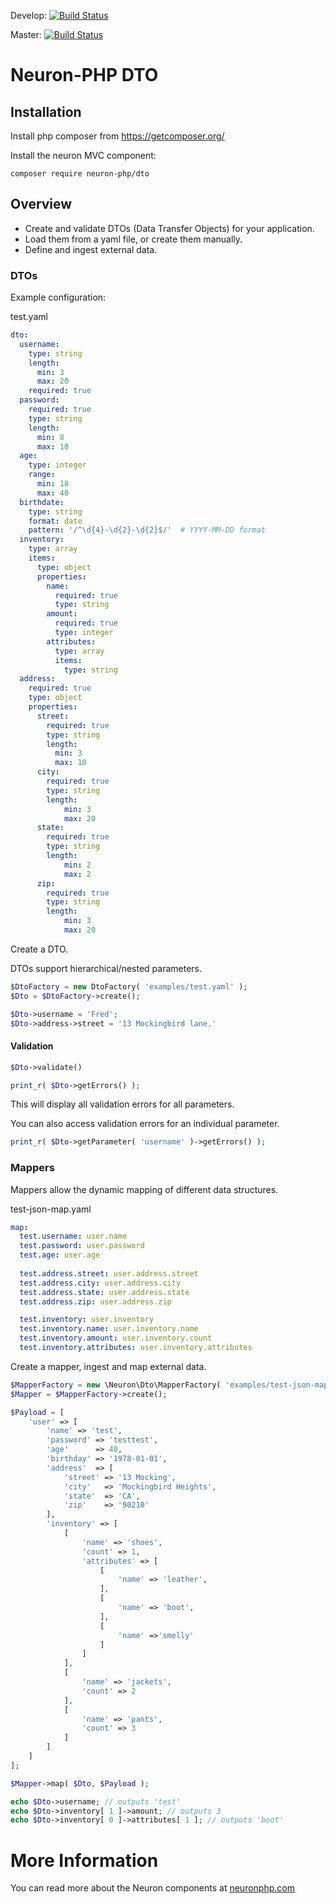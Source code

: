 Develop: [![Build Status](https://app.travis-ci.com/Neuron-PHP/dto.svg?token=F8zCwpT7x7Res7J2N4vF&branch=develop)](https://app.travis-ci.com/Neuron-PHP/dto)

Master: [![Build Status](https://app.travis-ci.com/Neuron-PHP/dto.svg?token=F8zCwpT7x7Res7J2N4vF&branch=master)](https://app.travis-ci.com/Neuron-PHP/dto)

# Neuron-PHP DTO

## Installation

Install php composer from https://getcomposer.org/

Install the neuron MVC component:

    composer require neuron-php/dto

## Overview

* Create and validate DTOs (Data Transfer Objects) for your application.
* Load them from a yaml file, or create them manually.
* Define and ingest external data.

### DTOs
Example configuration:

test.yaml

```yaml
dto:
  username:
    type: string
    length:
      min: 3
      max: 20
    required: true
  password:
    required: true
    type: string
    length:
      min: 8
      max: 10
  age:
    type: integer
    range:
      min: 18
      max: 40
  birthdate:
    type: string
    format: date
    pattern: '/^\d{4}-\d{2}-\d{2}$/'  # YYYY-MM-DD format
  inventory:  
    type: array
    items:
      type: object
      properties:
        name:
          required: true
          type: string
        amount:
          required: true
          type: integer
        attributes:
          type: array
          items:
            type: string
  address:
    required: true
    type: object
    properties:
      street:
        required: true
        type: string
        length:
          min: 3
          max: 10
      city:
        required: true
        type: string
        length:
            min: 3
            max: 20
      state:
        required: true
        type: string
        length:
            min: 2
            max: 2
      zip:
        required: true
        type: string
        length:
            min: 3
            max: 20
```

Create a DTO.

DTOs support hierarchical/nested parameters.
```php
$DtoFactory = new DtoFactory( 'examples/test.yaml' );
$Dto = $DtoFactory->create();

$Dto->username = 'Fred';
$Dto->address->street = '13 Mockingbird lane.'
```

#### Validation

```php
$Dto->validate()

print_r( $Dto->getErrors() );
```

This will display all validation errors for all parameters.

You can also access validation errors for an individual parameter.
```php
print_r( $Dto->getParameter( 'username' )->getErrors() );
```

### Mappers

Mappers allow the dynamic mapping of different data structures.

test-json-map.yaml
```yaml
map:
  test.username: user.name
  test.password: user.password
  test.age: user.age
  
  test.address.street: user.address.street
  test.address.city: user.address.city
  test.address.state: user.address.state
  test.address.zip: user.address.zip

  test.inventory: user.inventory
  test.inventory.name: user.inventory.name
  test.inventory.amount: user.inventory.count
  test.inventory.attributes: user.inventory.attributes
```

Create a mapper, ingest and map external data.

```php
$MapperFactory = new \Neuron\Dto\MapperFactory( 'examples/test-json-map.yaml' );
$Mapper = $MapperFactory->create();

$Payload = [
    'user' => [
        'name' => 'test',
        'password' => 'testtest',
        'age'      => 40,
        'birthday' => '1978-01-01',
        'address'  => [
            'street' => '13 Mocking',
            'city'   => 'Mockingbird Heights',
            'state'  => 'CA',
            'zip'    => '90210'
        ],
        'inventory' => [
            [
                'name' => 'shoes',
                'count' => 1,
                'attributes' => [
                    [
                        'name' => 'leather',
                    ],
                    [
                        'name' => 'boot',
                    ],
                    [
                        'name' =>'smelly'
                    ]
                ]
            ],
            [
                'name' => 'jackets',
                'count' => 2
            ],
            [
                'name' => 'pants',
                'count' => 3
            ]
        ]
    ]
];

$Mapper->map( $Dto, $Payload );

echo $Dto->username; // outputs 'test'
echo $Dto->inventory[ 1 ]->amount; // outputs 3
echo $Dto->inventory[ 0 ]->attributes[ 1 ]; // outputs 'boot'

```

# More Information

You can read more about the Neuron components at [neuronphp.com](http://neuronphp.com)
